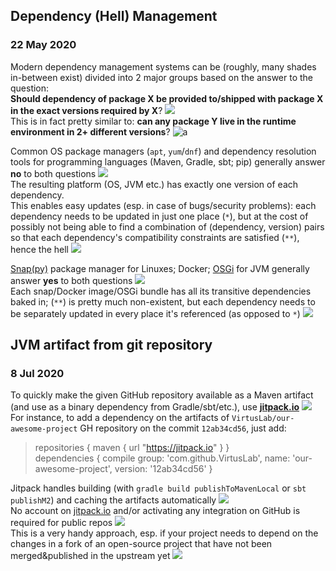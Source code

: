 ## Dependency (Hell) Management
### 22 May 2020

Modern dependency management systems can be (roughly, many shades in-between exist)
divided into 2 major groups based on the answer to the question: <br/>
**Should dependency of package X be provided to/shipped with package X in the
exact versions required by X**? ![](package) <br/>
This is in fact pretty similar to: **can any package Y live in the runtime environment
in 2+ different versions**? ![a](twins-parrot)

Common OS package managers (`apt`, `yum`/`dnf`) and dependency resolution tools for
programming languages (Maven, Gradle, sbt; pip) generally answer **no** to both questions ![](stop-sign) <br/>
The resulting platform (OS, JVM etc.) has exactly one version of each dependency. <br/>
This enables easy updates (esp. in case of bugs/security problems): each dependency needs
to be updated in just one place (`*`), but at the cost of possibly not being able
to find a combination of (dependency, version) pairs so that each dependency's compatibility
constraints are satisfied (`**`), hence the hell ![](exploding_head)

[Snap(py)](https://snapcraft.io/) package manager for Linuxes; Docker;
[OSGi](https://www.osgi.org/) for JVM generally answer
**yes** to both questions ![](spurdo-thumbs-up) <br/>
Each snap/Docker image/OSGi bundle has all its transitive dependencies baked in;
(`**`) is pretty much non-existent, but each dependency needs to be separately
updated in every place it's referenced (as opposed to `*`) ![](docker)


## JVM artifact from git repository
### 8 Jul 2020

To quickly make the given GitHub repository available as a Maven artifact
(and use as a binary dependency from Gradle/sbt/etc.), use **[jitpack.io](https://jitpack.io/)** ![](git) <br/>
For instance, to add a dependency on the artifacts of `VirtusLab/our-awesome-project`
GH repository on the commit `12ab34cd56`, just add:

> repositories { maven { url "https://jitpack.io" } } <br/>
> dependencies { compile group: 'com.github.VirtusLab', name: 'our-awesome-project', version: '12ab34cd56' } <br/>

Jitpack handles building (with `gradle build publishToMavenLocal` or `sbt publishM2`)
and caching the artifacts automatically ![](robot_face) <br/>
No account on [jitpack.io](https://jitpack.io/) and/or activating
any integration on GitHub is required for public repos ![](relieved) <br/>
This is a very handy approach, esp. if your project needs to depend on the changes
in a fork of an open-source project that have not been merged&published
in the upstream yet ![](arrow_up)
